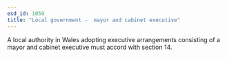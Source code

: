 ```yaml
---
esd_id: 1059
title: "Local government -  mayor and cabinet executive"
---
```


A local authority in Wales adopting executive arrangements consisting of a mayor and cabinet executive must accord with section 14.

